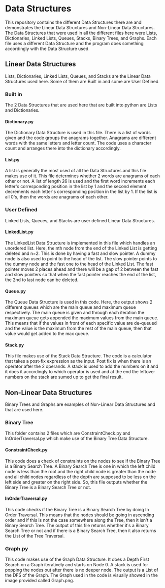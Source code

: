 # Data Structures
This repository contains the different Data Structures there are and demonstrates the Linear Data Structures and Non-Linear Data Structures. The Data Structures that were used in all the different files here were Lists, Dictionaries, Linked Lists, Queues, Stacks, Binary Trees, and Graphs. Each file uses a different Data Structure and the program does something accordingly with the Data Structure used.
## Linear Data Structures
Lists, Dictionaries, Linked Lists, Queues, and Stacks are the Linear Data Structures used here. Some of them are Built in and some are User Defined.
### Built in
The 2 Data Structures that are used here that are built into python are Lists and Dictionaries.
#### Dictionary.py
The Dictionary Data Structure is used in this file. There is a list of words given and the code groups the anagrams together. Anagrams are different words with the same letters and letter count. The code uses a character count and arranges there into the dictionary accordingly.
#### List.py
A list is generally the most used of all the Data Structures and this file makes use of it. This file determines whether 2 words are anagrams of each other or not. A list of length 26 is used and the first word increments each letter's corresponding position in the list by 1 and the second element decrements each letter's corresponding position in the list by 1. If the list is all 0's, then the words are anagrams of each other.
### User Defined
Linked Lists, Queues, and Stacks are user defined Linear Data Structures.
#### LinkedList.py
The LinkedList Data Structure is implemented in this file which handles an unordered list. Here, the nth node from the end of the Linked List is getting deleted and n=2. This is done by having a fast and slow pointer. A dummy node is also used to point to the head of the list. The slow pointer points to the dummy node and the fast one to the head of the Linked List. The fast pointer moves 2 places ahead and there will be a gap of 2 between the fast and slow pointers so that when the fast pointer reaches the end of the list, the 2nd to last node can be deleted.
#### Queue.py
The Queue Data Structure is used in this code. Here, the output shows 2 different queues which are the main queue and maximum queue respectively. The main queue is given and through each iteration the maximum queue gets appended the maximum values from the main queue. This means that if the values in front of each specific value are de-queued and the value is the maximum from the rest of the main queue, then that value would get added to the max queue.
#### Stack.py
This file makes use of the Stack Data Structure. The code is a calculator that takes a post-fix expression as the input. Post fix is when there is an operator after the 2 operands. A stack is used to add the numbers on it and it does it accordingly to which operator is used and at the end the leftover numbers on the stack are sumed up to get the final result.
## Non-Linear Data Structures
Binary Trees and Graphs are examples of Non-Linear Data Structures and that are used here.
### Binary Tree
This folder contains 2 files which are ConstraintCheck.py and InOrderTraversal.py which make use of the Binary Tree Data Structure.
#### ConstraintCheck.py
This code does a check of constraints on the nodes to see if the Binary Tree is a Binary Search Tree. A Binary Search Tree is one in which the left child node is less than the root and the right child node is greater than the node and all child nodes regardless of the depth are supposed to be less on the left side and greater on the right side. So, this file outputs whether the Binary Tree is a Binary Search Tree or not.
#### InOrderTraversal.py
This code checks if the Binary Tree is a Binary Search Tree by doing In Order Traversal. This means that the nodes should be going in ascending order and if this is not the case somewhere along the Tree, then it isn't a Binary Search Tree. The output of this file returns whether it's a Binary Search Tree or not and if there is a Binary Search Tree, then it also returns the List of the Tree Traversal.
### Graph.py
This code makes use of the Graph Data Structure. It does a Depth First Search on a Graph iteratively and starts on Node 0. A stack is used for popping the nodes out after there is no deeper node. The output is a List of the DFS of the Graph. The Graph used in the code is visually showed in the image provided called Graph.png.
